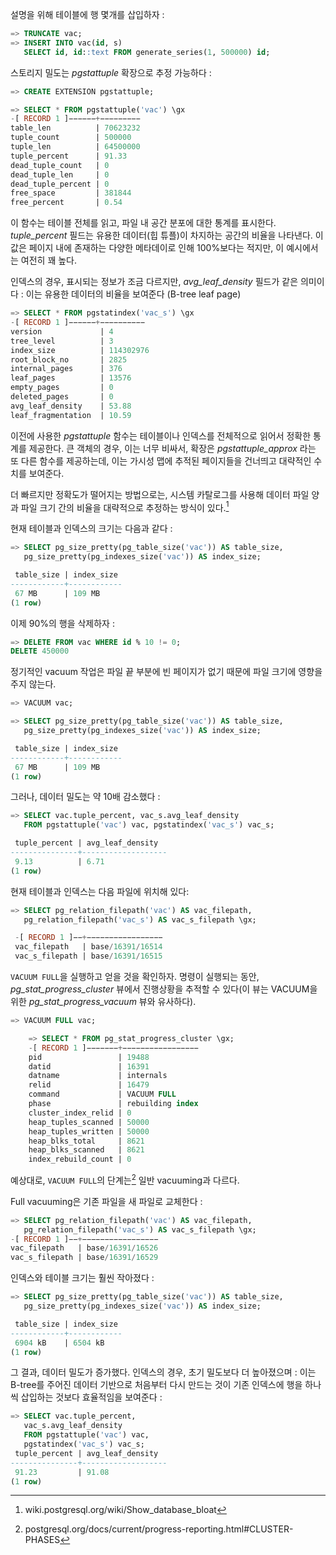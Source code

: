 
설명을 위해 테이블에 행 몇개를 삽입하자 : 

```sql
=> TRUNCATE vac;
=> INSERT INTO vac(id, s)
   SELECT id, id::text FROM generate_series(1, 500000) id;
```

스토리지 밀도는 *pgstattuple* 확장으로 추정 가능하다 : 

```sql
=> CREATE EXTENSION pgstattuple;

=> SELECT * FROM pgstattuple('vac') \gx
-[ RECORD 1 ]−−−−−−+−−−−−−−−−
table_len          | 70623232
tuple_count        | 500000
tuple_len          | 64500000
tuple_percent      | 91.33
dead_tuple_count   | 0
dead_tuple_len     | 0
dead_tuple_percent | 0
free_space         | 381844
free_percent       | 0.54
```

이 함수는 테이블 전체를 읽고, 파일 내 공간 분포에 대한 통계를 표시한다. *tuple_percent* 필드는 유용한 데이터(힙 튜플)이 차지하는 공간의 비율을 나타낸다. 이 값은 페이지 내에 존재하는 다양한 메타데이로 인해 100%보다는 적지만, 이 예시에서는 여전히 꽤 높다.

인덱스의 경우, 표시되는 정보가 조금 다르지만, *avg_leaf_density* 필드가 같은 의미이다 : 이는 유용한 데이터의 비율을 보여준다 (B-tree leaf page)

```sql
=> SELECT * FROM pgstatindex('vac_s') \gx
-[ RECORD 1 ]−−−−−−+−−−−−−−−−−
version             | 4
tree_level          | 3
index_size          | 114302976
root_block_no       | 2825
internal_pages      | 376
leaf_pages          | 13576
empty_pages         | 0
deleted_pages       | 0
avg_leaf_density    | 53.88
leaf_fragmentation  | 10.59
```

이전에 사용한 *pgstattuple* 함수는 테이블이나 인덱스를 전체적으로 읽어서 정확한 통계를 제공한다. 큰 객체의 경우, 이는 너무 비싸서, 확장은 *pgstattuple_approx* 라는 또 다른 함수를 제공하는데, 이는 가시성 맵에 추적된 페이지들을 건너띄고 대략적인 수치를 보여준다. 

더 빠르지만 정확도가 떨어지는 방법으로는, 시스템 카탈로그를 사용해 데이터 파일 양과 파일 크기 간의 비율을 대략적으로 추정하는 방식이 있다.[^1]

현재 테이블과 인덱스의 크기는 다음과 같다 :
```sql
=> SELECT pg_size_pretty(pg_table_size('vac')) AS table_size,
   pg_size_pretty(pg_indexes_size('vac')) AS index_size;

 table_size | index_size
------------+------------
 67 MB      | 109 MB
(1 row)
```

이제 90%의 행을 삭제하자 : 

```sql
=> DELETE FROM vac WHERE id % 10 != 0;
DELETE 450000
```

정기적인 vacuum 작업은 파일 끝 부분에 빈 페이지가 없기 때문에 파일 크기에 영향을 주지 않는다.

```sql
=> VACUUM vac;

=> SELECT pg_size_pretty(pg_table_size('vac')) AS table_size,
   pg_size_pretty(pg_indexes_size('vac')) AS index_size;

 table_size | index_size
------------+------------
 67 MB      | 109 MB
(1 row)
```

그러나, 데이터 밀도는 약 10배 감소했다 : 

```sql
=> SELECT vac.tuple_percent, vac_s.avg_leaf_density
   FROM pgstattuple('vac') vac, pgstatindex('vac_s') vac_s;

 tuple_percent | avg_leaf_density
---------------+-------------------
 9.13          | 6.71
(1 row)
```

현재 테이블과 인덱스는 다음 파일에 위치해 있다:

```sql
=> SELECT pg_relation_filepath('vac') AS vac_filepath,
   pg_relation_filepath('vac_s') AS vac_s_filepath \gx;

 -[ RECORD 1 ]−−+−−−−−−−−−−−−−−−−−
 vac_filepath   | base/16391/16514
 vac_s_filepath | base/16391/16515
```

`VACUUM FULL`을 실행하고 얻을 것을 확인하자. 명령이 실행되는 동안, *pg_stat_progress_cluster* 뷰에서 진행상황을 추적할 수 있다(이 뷰는 VACUUM을 위한 *pg_stat_progress_vacuum* 뷰와 유사하다).

```sql
=> VACUUM FULL vac;

	=> SELECT * FROM pg_stat_progress_cluster \gx;
	-[ RECORD 1 ]−−−−−−−+−−−−−−−−−−−−−−−−−
	pid                 | 19488
	datid               | 16391
	datname             | internals
	relid               | 16479
	command             | VACUUM FULL
	phase               | rebuilding index
	cluster_index_relid | 0
	heap_tuples_scanned | 50000
	heap_tuples_written | 50000
	heap_blks_total     | 8621
	heap_blks_scanned   | 8621
	index_rebuild_count | 0
```

예상대로, `VACUUM FULL`의 단계는[^2] 일반 vacuuming과 다르다.

Full vacuuming은 기존 파일을 새 파일로 교체한다 : 

```sql
=> SELECT pg_relation_filepath('vac') AS vac_filepath,
   pg_relation_filepath('vac_s') AS vac_s_filepath \gx;
-[ RECORD 1 ]−−+−−−−−−−−−−−−−−−−−
vac_filepath   | base/16391/16526
vac_s_filepath | base/16391/16529
```

인덱스와 테이블 크기는 훨씬 작아졌다 : 

```sql
=> SELECT pg_size_pretty(pg_table_size('vac')) AS table_size,
   pg_size_pretty(pg_indexes_size('vac')) AS index_size;

 table_size | index_size
------------+------------
 6904 kB    | 6504 kB
(1 row)
```

그 결과, 데이터 밀도가 증가했다. 인덱스의 경우, 초기 밀도보다 더 높아졌으며 : 이는 B-tree를 주어진 데이터 기반으로 처음부터 다시 만드는 것이 기존 인덱스에 행을 하나씩 삽입하는 것보다 효율적임을 보여준다 : 

```sql
=> SELECT vac.tuple_percent,
   vac_s.avg_leaf_density
   FROM pgstattuple('vac') vac,
   pgstatindex('vac_s') vac_s;
 tuple_percent | avg_leaf_density
---------------+-------------------
 91.23         | 91.08
(1 row)
```


[^1]:wiki.postgresql.org/wiki/Show_database_bloat
[^2]:postgresql.org/docs/current/progress-reporting.html#CLUSTER-PHASES